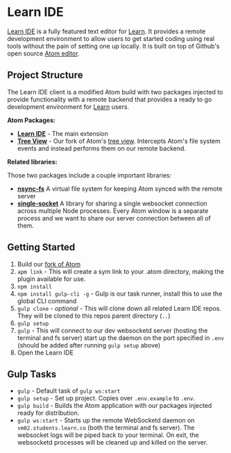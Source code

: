 # Learn IDE

[Learn IDE](https://learn.co/ide) is a fully featured text editor for [Learn](https://learn.co). It provides a remote development environment to allow users to get started coding using real tools without the pain of setting one up locally. It is built on top of Github's open source [Atom editor](https://atom.io/).

## Project Structure

The Learn IDE client is a modified Atom build with two packages injected to provide functionality with a remote backend that provides a ready to go development environment for [Learn](https://learn.co) users.

**Atom Packages:**

- **[Learn IDE](https://github.com/flatiron-labs/integrated-learn-environment)** - The main extension
- **[Tree View](https://github.com/learn-co/learn-ide-tree)** - Our fork of Atom's [tree view](https://github.com/atom/tree-view). Intercepts Atom's file system events and instead performs them on our remote backend.

**Related libraries:**

Those two packages include a couple important libraries:

- **[nsync-fs](https://github.com/learn-co/nsync-fs)** A virtual file system for keeping Atom synced with the remote server
- **[single-socket](https://github.com/learn-co/single-socket)** A library for sharing a single websocket connection across multiple Node processes. Every Atom window is a separate process and we want to share our server connection between all of them.

## Getting Started

1. Build our [fork of Atom](https://github.com/flatiron-labs/atom-ile)
2. `apm link` - This will create a sym link to your .atom directory, making the plugin available for use.
3. `npm install`
4. `npm install gulp-cli -g` - Gulp is our task runner, install this to use the global CLI command
5. `gulp clone` - *optional* - This will clone down all related Learn IDE repos. They will be cloned to this repos parent directory (`..`)
6. `gulp setup`
6. `gulp` - This will connect to our dev websocketd server (hosting the terminal and fs server) start up the daemon on the port specified in `.env` (should be added after running `gulp setup` above)
7. Open the Learn IDE

## Gulp Tasks

- `gulp` - Default task of `gulp ws:start`
- `gulp setup` - Set up project. Copies over `.env.example` to `.env`.
- `gulp build` - Builds the Atom application with our packages injected ready for distribution.
- `gulp ws:start` - Starts up the remote WebSocketd daemon on `vm02.students.learn.co` (both the terminal and fs server). The websocket logs will be piped back to your terminal. On exit, the websocketd processes will be cleaned up and killed on the server.

